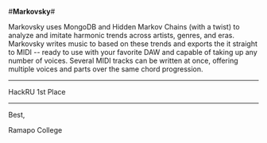 
#**Markovsky**#

Markovsky uses MongoDB and Hidden Markov Chains (with a twist) to analyze and imitate harmonic trends across artists, genres, and eras.  Markovsky writes music to based on these trends and exports the it straight to MIDI -- ready to use with your favorite DAW and capable of taking up any number of voices.  Several MIDI tracks can be written at once, offering multiple voices and parts over the same chord progression.  

-------------------------------------------------------

HackRU 1st Place 

-------------------------------------------------------

Best, 

Ramapo College 